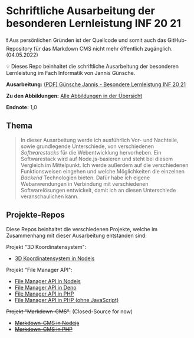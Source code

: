 # Schriftliche Ausarbeitung der besonderen Lernleistung INF 20 21

❗ Aus persönlichen Gründen ist der Quellcode und somit auch das GitHub-Repository für das Markdown CMS nicht mehr öffentlich zugänglich. (04.05.2022)

💡 Dieses Repo beinhaltet die schriftliche Ausarbeitung der besonderen Lernleistung im Fach Informatik von Jannis Günsche.

**Ausarbeitung:**
[(PDF) Günsche Jannis - Besondere Lernleistung INF 20 21](Guensche%20Jannis%20-%20Besondere%20Lernleistung%20INF%2020%2021.pdf)

**Zu den Abbildungen:**
[Alle Abbildungen in der Übersicht](figures/overview.md)

**Endnote:** 1,0

## Thema
> In dieser Ausarbeitung werde ich ausführlich Vor- und Nachteile, sowie grundlegende Unterschiede, von verschiedenen *Softwarestacks* für die Webentwicklung hervorheben. Ein Softwarestack wird auf Node.js-basieren und steht bei diesem Vergleich im Mittelpunkt. Ich werde außerdem auf die verschiedenen Funktionsweisen eingehen und welche Möglichkeiten die einzelnen *Backend* Technologien bieten. Dafür habe ich eigene Webanwendungen in Verbindung mit verschiedenen Softwarelösungen entwickelt, damit ich an diesen Unterschiede veranschaulichen kann.

## Projekte-Repos
Diese Repos beinhaltet die verschiedenen Projekte, welche im Zusammenhang mit dieser Ausarbeitung entstanden sind:

Projekt "3D Koordinatensystem":
- [3D Koordinatensystem in Nodejs](https://github.com/jgteam/bell--3d-coordinate-system--nodejs)

Projekt "File Manager API":
- [File Manager API in Nodejs](https://github.com/jgteam/bell--file-manager--nodejs)
- [File Manager API in Deno](https://github.com/jgteam/bell--file-manager--deno)
- [File Manager API in PHP](https://github.com/jgteam/bell--file-manager--php)
- [File Manager API in PHP (ohne JavaScript)](https://github.com/jgteam/bell--file-manager--php--nojs)

~~Projekt "Markdown-CMS"~~: (Closed-Source for now)
- [~~Markdown-CMS in Nodejs~~](https://github.com/jgteam/bell--markdown-cms--nodejs)
- [~~Markdown-CMS in PHP~~](https://github.com/jgteam/bell--markdown-cms--php)
